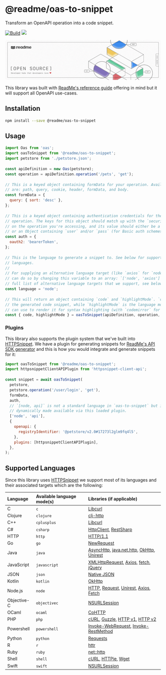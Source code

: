 # @readme/oas-to-snippet

Transform an OpenAPI operation into a code snippet.

[![Build](https://github.com/readmeio/oas/workflows/CI/badge.svg)](https://github.com/readmeio/oas/tree/main/packages/oas-to-snippet) [![](https://img.shields.io/npm/v/@readme/oas-to-snippet)](https://npm.im/@readme/oas-to-snippet)

[![](https://raw.githubusercontent.com/readmeio/.github/main/oss-header.png)](https://readme.io)

This library was built with [ReadMe's reference guide](https://readme.com/documentation) offering in mind but it will support all OpenAPI use-cases.

## Installation

```sh
npm install --save @readme/oas-to-snippet
```

## Usage

```js
import Oas from 'oas';
import oasToSnippet from '@readme/oas-to-snippet';
import petstore from './petstore.json';

const apiDefinition = new Oas(petstore);
const operation = apiDefinition.operation('/pets', 'get');

// This is a keyed object containing formData for your operation. Available keys
// are: path, query, cookie, header, formData, and body.
const formData = {
  query: { sort: 'desc' },
};

// This is a keyed object containing authentication credentials for the
// operation. The keys for this object should match up with the `securityScheme`
// on the operation you're accessing, and its value should either be a String,
// or an Object containing `user` and/or `pass` (for Basic auth schemes).
const auth = {
  oauth2: 'bearerToken',
};

// This is the language to generate a snippet to. See below for supported
// languages.
//
// For supplying an alternative language target (like `axios` for `node`), you
// can do so by changing this variable to an array: `['node', 'axios']`. For the
// full list of alternative language targets that we support, see below.
const language = 'node';

// This will return an object containing `code` and `highlightMode`. `code` is
// the generated code snippet, while `highlightMode` is the language mode you
// can use to render it for syntax highlighting (with `codemirror` for example).
const { code, highlightMode } = oasToSnippet(apiDefinition, operation, formData, auth, language });
```

### Plugins

This library also supports the plugin system that we've built into [HTTPSnippet](https://npm.im/@readme/httpsnippet). We have a plugin for generating snippets for [ReadMe's API SDK generator](https://api.readme.dev) and this is how you would integrate and generate snippets for it:

```js
import oasToSnippet from '@readme/oas-to-snippet';
import httpsnippetClientAPIPlugin from 'httpsnippet-client-api';

const snippet = await oasToSnippet(
  petstore,
  petstore.operation('/user/login', 'get'),
  formData,
  auth,
  // `[node, api]` is not a standard language in `oas-to-snippet` but is
  // dynamically made available via this loaded plugin.
  ['node', 'api'],
  {
    openapi: {
      registryIdentifier: '@petstore/v2.0#17273l2glm9fq4l5',
    },
    plugins: [httpsnippetClientAPIPlugin],
  },
);
```

## Supported Languages

Since this library uses [HTTPSnippet](https://npm.im/@readme/httpsnippet) we support most of its languages and their associated targets which are the following:

<!--
To regenerate the table below, run the following:

npm run build && node bin/generate-target-markdown-table.js
 -->

<!-- prettier-ignore-start -->
<!-- table-start -->
| Language | Available language mode(s) | Libraries (if applicable)
| :---- | :---- | :---- |
| C | `c` | [Libcurl](http://curl.haxx.se/libcurl)
| Clojure | `clojure` | [clj-http](https://github.com/dakrone/clj-http)
| C++ | `cplusplus` | [Libcurl](http://curl.haxx.se/libcurl)
| C# | `csharp` | [HttpClient](https://docs.microsoft.com/en-us/dotnet/api/system.net.http.httpclient), [RestSharp](http://restsharp.org/)
| HTTP | `http` | [HTTP/1.1](https://tools.ietf.org/html/rfc7230)
| Go | `go` | [NewRequest](http://golang.org/pkg/net/http/#NewRequest)
| Java | `java` | [AsyncHttp](https://github.com/AsyncHttpClient/async-http-client), [java.net.http](https://openjdk.java.net/groups/net/httpclient/intro.html), [OkHttp](http://square.github.io/okhttp/), [Unirest](http://unirest.io/java.html)
| JavaScript | `javascript` | [XMLHttpRequest](https://developer.mozilla.org/en-US/docs/Web/API/XMLHttpRequest), [Axios](https://github.com/axios/axios), [fetch](https://developer.mozilla.org/en-US/docs/Web/API/Fetch_API/Using_Fetch), [jQuery](http://api.jquery.com/jquery.ajax/)
| JSON | `json` | [Native JSON](https://www.json.org/json-en.html)
| Kotlin | `kotlin` | [OkHttp](http://square.github.io/okhttp/)
| Node.js | `node` | [HTTP](http://nodejs.org/api/http.html#http_http_request_options_callback), [Request](https://github.com/request/request), [Unirest](http://unirest.io/nodejs.html), [Axios](https://github.com/axios/axios), [Fetch](https://github.com/bitinn/node-fetch)
| Objective-C | `objectivec` | [NSURLSession](https://developer.apple.com/library/mac/documentation/Foundation/Reference/NSURLSession_class/index.html)
| OCaml | `ocaml` | [CoHTTP](https://github.com/mirage/ocaml-cohttp)
| PHP | `php` | [cURL](http://php.net/manual/en/book.curl.php), [Guzzle](http://docs.guzzlephp.org/en/stable/), [HTTP v1](http://php.net/manual/en/book.http.php), [HTTP v2](http://devel-m6w6.rhcloud.com/mdref/http)
| Powershell | `powershell` | [Invoke-WebRequest](https://docs.microsoft.com/en-us/powershell/module/Microsoft.PowerShell.Utility/Invoke-WebRequest), [Invoke-RestMethod](https://docs.microsoft.com/en-us/powershell/module/Microsoft.PowerShell.Utility/Invoke-RestMethod)
| Python | `python` | [Requests](http://docs.python-requests.org/en/latest/api/#requests.request)
| R | `r` | [httr](https://cran.r-project.org/web/packages/httr/vignettes/quickstart.html)
| Ruby | `ruby` | [net::http](http://ruby-doc.org/stdlib-2.2.1/libdoc/net/http/rdoc/Net/HTTP.html)
| Shell | `shell` | [cURL](http://curl.haxx.se/), [HTTPie](http://httpie.org/), [Wget](https://www.gnu.org/software/wget/)
| Swift | `swift` | [NSURLSession](https://developer.apple.com/library/mac/documentation/Foundation/Reference/NSURLSession_class/index.html)
<!-- table-end -->
<!-- prettier-ignore-end -->
